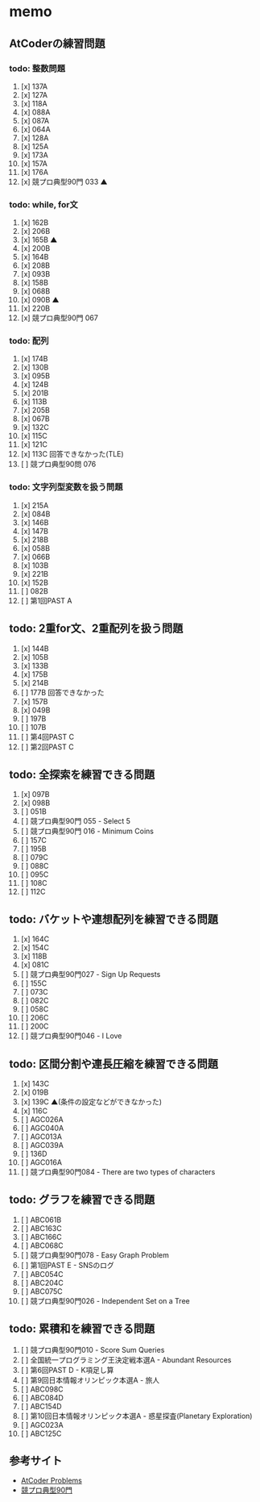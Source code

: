 # memo

## AtCoderの練習問題
### todo: 整数問題
1. [x] 137A
2. [x] 127A
3. [x] 118A
4. [x] 088A
5. [x] 087A
6. [x] 064A
7. [x] 128A
8. [x] 125A
9. [x] 173A
10. [x] 157A
11. [x] 176A
12. [x] 競プロ典型90門 033 ▲

### todo: while, for文
1. [x] 162B
2. [x] 206B
3. [x] 165B ▲
4. [x] 200B
5. [x] 164B
6. [x] 208B
7. [x] 093B
8. [x] 158B
9. [x] 068B
10. [x] 090B ▲
11. [x] 220B
12. [x] 競プロ典型90門 067

### todo: 配列
1. [x] 174B
2. [x] 130B
3. [x] 095B
4. [x] 124B
5. [x] 201B
6. [x] 113B
7. [x] 205B
8. [x] 067B
9. [x] 132C
10. [x] 115C
11. [x] 121C
12. [x] 113C 回答できなかった(TLE)
13. [ ] 競プロ典型90問 076

### todo: 文字列型変数を扱う問題
1. [x] 215A
2. [x] 084B
3. [x] 146B
4. [x] 147B
5. [x] 218B
6. [x] 058B
7. [x] 066B
8. [x] 103B
9. [x] 221B
10. [x] 152B
11. [ ] 082B
12. [ ] 第1回PAST A

## todo: 2重for文、2重配列を扱う問題
1. [x] 144B
2. [x] 105B
3. [x] 133B
4. [x] 175B
5. [x] 214B
6. [ ] 177B 回答できなかった
7. [x] 157B
8. [x] 049B
9. [ ] 197B
10. [ ] 107B
11. [ ] 第4回PAST C
12. [ ] 第2回PAST C

## todo: 全探索を練習できる問題
1. [x] 097B
2. [x] 098B
3. [ ] 051B
4. [ ] 競プロ典型90門 055 - Select 5
5. [ ] 競プロ典型90門 016 - Minimum Coins
6. [ ] 157C
7. [ ] 195B
8. [ ] 079C
9. [ ] 088C
10. [ ] 095C
11. [ ] 108C
12. [ ] 112C

## todo: バケットや連想配列を練習できる問題
1. [x] 164C
2. [x] 154C
3. [x] 118B
4. [x] 081C
5. [ ] 競プロ典型90門027 - Sign Up Requests
6. [ ] 155C
7. [ ] 073C
8. [ ] 082C
9. [ ] 058C
10. [ ] 206C
11. [ ] 200C
12. [ ] 競プロ典型90門046 - I Love

## todo: 区間分割や連長圧縮を練習できる問題
1. [x] 143C
2. [x] 019B
3. [x] 139C ▲(条件の設定などができなかった)
4. [x] 116C
5. [ ] AGC026A
6. [ ] AGC040A
7. [ ] AGC013A
8. [ ] AGC039A
9. [ ] 136D
10. [ ] AGC016A
11. [ ] 競プロ典型90門084 - There are two types of characters

## todo: グラフを練習できる問題
1. [ ] ABC061B
2. [ ] ABC163C
3. [ ] ABC166C
4. [ ] ABC068C
5. [ ] 競プロ典型90門078 - Easy Graph Problem
6. [ ] 第1回PAST E - SNSのログ
7. [ ] ABC054C
8. [ ] ABC204C
9. [ ] ABC075C
10. [ ] 競プロ典型90門026 - Independent Set on a Tree

## todo: 累積和を練習できる問題
1. [ ] 競プロ典型90門010 - Score Sum Queries
2. [ ] 全国統一プログラミング王決定戦本選A - Abundant Resources
3. [ ] 第6回PAST D - K項足し算
4. [ ] 第9回日本情報オリンピック本選A - 旅人
5. [ ] ABC098C
6. [ ] ABC084D
7. [ ] ABC154D
8. [ ] 第10回日本情報オリンピック本選A - 惑星探査(Planetary Exploration)
9. [ ] AGC023A
10. [ ] ABC125C

## 参考サイト
- [AtCoder Problems](https://kenkoooo.com/atcoder/)
- [競プロ典型90門](https://atcoder.jp/contests/typical90)
